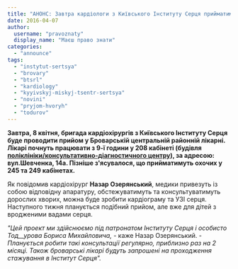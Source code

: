 ```yaml
---
title: "АНОНС: Завтра кардіологи з Київського Інституту Серця прийматимуть хворих у Броварах"
date: 2016-04-07
author: 
  username: "pravoznaty"
  display_name: "Маєш право знати"
categories: 
  - "announce"
tags: 
  - "instytut-sertsya"
  - "brovary"
  - "btsrl"
  - "kardiology"
  - "kyyivskyj-miskyj-tsentr-sertsya"
  - "novini"
  - "pryjom-hvoryh"
  - "todurov"
---
```


**Завтра, 8 квітня, бригада кардіохірургів з Київського Інституту Серця буде проводити прийом у Броварській центральній районній лікарні. Лікарі почнуть працювати з 9-ї години у 208 кабінеті (будівля [поліклініки/консультативно-діагностичного центру](http://brovcrl.in.ua/konsultatyvno-diagnostychnyy-centr-poliklinika)), за адресою: вул.Шевченка, 14а. Пізніше з'ясувалося, що прийматимуть охочих у 245 та 249 кабінетах.**

Як повідомив кардіохірург **Назар Озерянський**, медики привезуть із собою відповідну апаратуру, обстежуватимуть та консультуватимуть дорослих хворих, можна буде зробити кардіограму та УЗІ серця. Наступного тижня планується подібний прийом, але вже для дітей з вродженими вадами серця.

_"Цей проект ми здійснюємо під патронатом Інституту Серця і особисто Тод__урова Бориса Михайловича,_ - каже Назар Озерянський. - _Планується робити такі консультації регулярно, приблизно раз на 2 місяці. Також броварські лікарі будуть запрошені на проходження стажування в Інститут Серця"._
